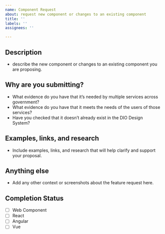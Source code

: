 ```yaml
---
name: Component Request
about: request new component or changes to an existing component
title: ''
labels: ''
assignees: ''

---
```


## Description
- describe the new component or changes to an existing component you are proposing.

## Why are you submitting?
- What evidence do you have that it’s needed by multiple services across government?
- What evidence do you have that it meets the needs of the users of those services?
- Have you checked that it doesn’t already exist in the DIO Design System?

## Examples, links, and research
- Include examples, links, and research that will help clarify and support your proposal.

## Anything else
- Add any other context or screenshots about the feature request here.

## Completion Status

- [ ] Web Component
- [ ] React
- [ ] Angular
- [ ] Vue
